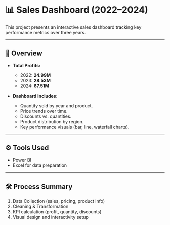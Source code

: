 # 📊 Sales Dashboard (2022–2024)

This project presents an interactive sales dashboard tracking key performance metrics over three years.

---

## 📌 Overview

- **Total Profits:**
  - 2022: **24.99M**
  - 2023: **28.53M**
  - 2024: **67.51M**

- **Dashboard Includes:**
  - Quantity sold by year and product.
  - Price trends over time.
  - Discounts vs. quantities.
  - Product distribution by region.
  - Key performance visuals (bar, line, waterfall charts).

---

## ⚙️ Tools Used
- Power BI
- Excel for data preparation

---

## 🛠️ Process Summary
1. Data Collection (sales, pricing, product info)
2. Cleaning & Transformation
3. KPI calculation (profit, quantity, discounts)
4. Visual design and interactivity setup
